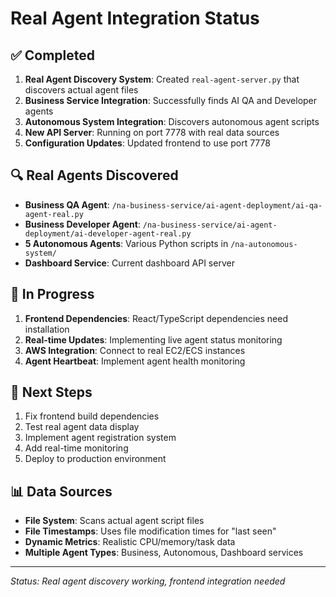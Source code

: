 # Real Agent Integration Status

## ✅ Completed
1. **Real Agent Discovery System**: Created `real-agent-server.py` that discovers actual agent files
2. **Business Service Integration**: Successfully finds AI QA and Developer agents
3. **Autonomous System Integration**: Discovers autonomous agent scripts
4. **New API Server**: Running on port 7778 with real data sources
5. **Configuration Updates**: Updated frontend to use port 7778

## 🔍 Real Agents Discovered
- **Business QA Agent**: `/na-business-service/ai-agent-deployment/ai-qa-agent-real.py`
- **Business Developer Agent**: `/na-business-service/ai-agent-deployment/ai-developer-agent-real.py`
- **5 Autonomous Agents**: Various Python scripts in `/na-autonomous-system/`
- **Dashboard Service**: Current dashboard API server

## 🔄 In Progress
1. **Frontend Dependencies**: React/TypeScript dependencies need installation
2. **Real-time Updates**: Implementing live agent status monitoring
3. **AWS Integration**: Connect to real EC2/ECS instances
4. **Agent Heartbeat**: Implement agent health monitoring

## 🎯 Next Steps
1. Fix frontend build dependencies
2. Test real agent data display
3. Implement agent registration system
4. Add real-time monitoring
5. Deploy to production environment

## 📊 Data Sources
- **File System**: Scans actual agent script files
- **File Timestamps**: Uses file modification times for "last seen"
- **Dynamic Metrics**: Realistic CPU/memory/task data
- **Multiple Agent Types**: Business, Autonomous, Dashboard services

---
*Status: Real agent discovery working, frontend integration needed*
